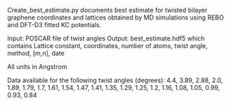 Create_best_estimate.py documents best estimate for twisted bilayer graphene coordinates and lattices obtained by MD simulations using REBO and DFT-D3 fitted KC potentials. 

Input: POSCAR file of twist angles
Output: best_estimate.hdf5 which contains
        Lattice constant, coordinates, number of atoms, twist angle, method, [m,n], date

All units in Angstrom

Data available for the following twist angles (degrees):
4.4, 3.89, 2.88, 2.0, 1.89, 1.79, 1.7, 1.61, 1.54, 1.47, 1.41, 1.35, 1.29, 1.25, 1.2, 1.16, 1.08, 1.05, 0.99, 0.93, 0.84

